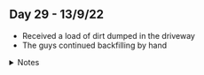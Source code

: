 ## Day 29 - 13/9/22

- Received a load of dirt dumped in the driveway
- The guys continued backfilling by hand

<details>
<summary>Notes</summary>

_Jackson:_ Feels a bit weird having shipped off a bunch of dirt when the pit was being dug, only to have to order more to replace it when it was time to backfill. I don't think there was much else to be done. Too much dirt was removed, and we just don't have anywhere that it could have been stored until backfilling time. Felt sorry for the guys having to do it manually, but the excavator should be back on Friday (along with more dirt) to continue the job.

</details>
